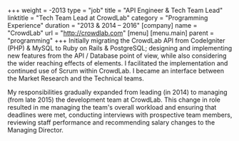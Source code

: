 +++
weight = -2013
type = "job"
title = "API Engineer & Tech Team Lead"
linktitle = "Tech Team Lead at CrowdLab"
category = "Programming Experience"
duration = "2013 &amp; 2014 &ndash; 2016"
[company]
  name = "CrowdLab"
  url = "http://crowdlab.com"
[menu]
  [menu.main]
    parent = "programming"
+++
Initially migrating the CrowdLab API from CodeIgniter (PHP) & MySQL to Ruby on Rails & PostgreSQL; designing and implementing new features from the API / Database point of view, while also considering the wider reaching effects of elements.  I facilitated the implementation and continued use of Scrum within CrowdLab.  I became an interface between the Market Research and the Technical teams.

My responsibilities gradually expanded from leading (in 2014) to managing (from late 2015) the development team at CrowdLab.  This change in role resulted in me managing the team's overall workload and ensuring that deadlines were met, conducting interviews with prospective team members, reviewing staff performance and recommending salary changes to the Managing Director.
